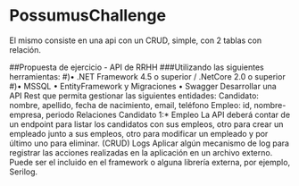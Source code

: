 # PossumusChallenge
El mismo consiste en una api con un CRUD, simple, con 2 tablas con relación.

##Propuesta de ejercicio - API de RRHH
###Utilizando las siguientes herramientas:
#)• .NET Framework 4.5 o superior / .NetCore 2.0 o superior
#)• MSSQL
• EntityFramework y Migraciones
• Swagger
Desarrollar una API Rest que permita gestionar las siguientes entidades:
Candidato: nombre, apellido, fecha de nacimiento, email, teléfono
Empleo: id, nombre-empresa, periodo
Relaciones
Candidato 1:* Empleo
La API deberá contar de un endpoint para listar los candidatos con sus empleos, otro para crear un empleado
junto a sus empleos, otro para modificar un empleado y por último uno para eliminar. (CRUD)
Logs
Aplicar algún mecanismo de log para registrar las acciones realizadas en la aplicación en un archivo externo.
Puede ser el incluido en el framework o alguna librería externa, por ejemplo, Serilog.
